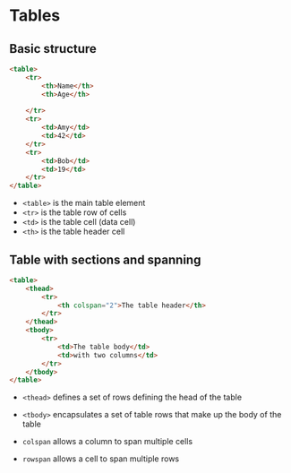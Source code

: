 # Tables

## Basic structure

```html
<table>
	<tr>
		<th>Name</th>
		<th>Age</th>
		 
	</tr>
	<tr>
		<td>Amy</td>
		<td>42</td>
	</tr>
	<tr>
		<td>Bob</td>
		<td>19</td>
	</tr>
</table>
```

- `<table>` is the main table element
- `<tr>` is the table row of cells
- `<td>` is the table cell (data cell)
- `<th>` is the table header cell

## Table with sections and spanning

```html
<table>
	<thead>
		<tr>
			<th colspan="2">The table header</th>
		</tr>
	</thead>
	<tbody>
		<tr>
			<td>The table body</td>
			<td>with two columns</td>
		</tr>
	</tbody>
</table>
```

- `<thead>` defines a set of rows defining the head of the table
- `<tbody>` encapsulates a set of table rows that make up the body of the table

- `colspan` allows a column to span multiple cells
- `rowspan` allows a cell to span multiple rows
